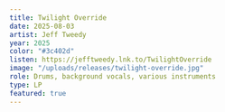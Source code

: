 ```yaml
---
title: Twilight Override
date: 2025-08-03
artist: Jeff Tweedy
year: 2025
color: "#3c402d"
listen: https://jefftweedy.lnk.to/TwilightOverride
image: "/uploads/releases/twilight-override.jpg"
role: Drums, background vocals, various instruments
type: LP
featured: true
---
```


